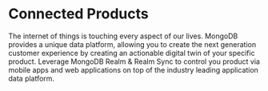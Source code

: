 # Connected Products
The internet of things is touching every aspect of our lives. MongoDB provides a unique data platform, allowing you to create the next generation customer experience by creating an actionable digital twin of your specific product. Leverage MongoDB Realm &amp; Realm Sync to control you product via mobile apps and web applications on top of the industry leading application data platform.

